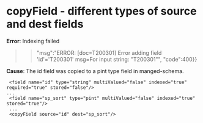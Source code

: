 # copyField - different types of source and dest fields
**Error**: Indexing failed
>> "msg":"ERROR: [doc=T200301] Error adding field 'id'='T200301' msg=For input string: \"T200301\"",
    "code":400}}

**Cause**: The id field was copied to a pint type field in manged-schema.
```
 <field name="id" type="string" multiValued="false" indexed="true" required="true" stored="false"/>
...
 <field name="sp_sort" type="pint" multiValued="false" indexed="true" stored="true"/>
 ...
 <copyField source="id" dest="sp_sort"/>
```

